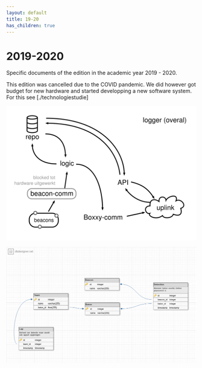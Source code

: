 ```yaml
---
layout: default
title: 19-20
has_children: true
---
```


# 2019-2020

Specific documents of the edition in the academic year 2019 - 2020.

This edition was cancelled due to the COVID pandemic. We did however got budget for new hardware and started developping a new software system. For this see [./technologiestudie]

![12ul_diagram](./12ul_diagram.png)

![dbscheme](./dbscheme.png)